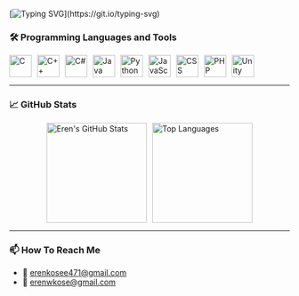 [![Typing SVG](https://readme-typing-svg.herokuapp.com?font=Fira+Code&weight=500&size=18&duration=2000&pause=300&color=007400&vCenter=true&multiline=true&repeat=false&width=500&height=60&lines=Hello!+;My+name+is+Eren+Kose.+Welcome+to+my+README!)](https://git.io/typing-svg)

### 🛠️ Programming Languages and Tools

<div style="display: flex; flex-wrap: wrap; gap: 10px;">
  <img src="https://cdn.jsdelivr.net/gh/devicons/devicon/icons/c/c-original.svg" alt="C" width="40" height="40" />
  <img src="https://cdn.jsdelivr.net/gh/devicons/devicon/icons/cplusplus/cplusplus-original.svg" alt="C++" width="40" height="40" />
  <img src="https://cdn.jsdelivr.net/gh/devicons/devicon/icons/csharp/csharp-original.svg" alt="C#" width="40" height="40" />
  <img src="https://cdn.jsdelivr.net/gh/devicons/devicon/icons/java/java-original.svg" alt="Java" width="40" height="40" />
  <img src="https://cdn.jsdelivr.net/gh/devicons/devicon/icons/python/python-original.svg" alt="Python" width="40" height="40" />
  <img src="https://cdn.jsdelivr.net/gh/devicons/devicon/icons/javascript/javascript-original.svg" alt="JavaScript" width="40" height="40" />
  <img src="https://cdn.jsdelivr.net/gh/devicons/devicon/icons/css3/css3-original.svg" alt="CSS" width="40" height="40" />
  <img src="https://cdn.jsdelivr.net/gh/devicons/devicon/icons/php/php-original.svg" alt="PHP" width="40" height="40" />
  <img src="https://cdn.jsdelivr.net/gh/devicons/devicon/icons/unity/unity-original.svg" alt="Unity" width="40" height="40" />
</div>

---

### 📈 GitHub Stats

<div style="display: flex; justify-content: center; align-items: center; gap: 10px;">
  <img src="https://github-readme-stats.vercel.app/api?username=erennkose&show_icons=true&theme=radical" alt="Eren's GitHub Stats" height="180" />
  <img src="https://github-readme-stats.vercel.app/api/top-langs/?username=erennkose&layout=compact&theme=radical" alt="Top Languages" height="180" />
</div>

---

###  📫 How To Reach Me
- 📧 [erenkosee471@gmail.com](mailto:erenkosee471@gmail.com)
- 📧 [erenwkose@gmail.com](mailto:erenwkose@gmail.com)
